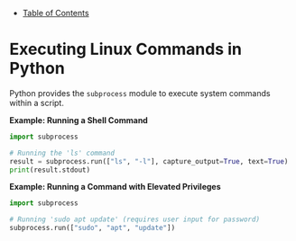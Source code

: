* [Table of Contents](./index.md)

# Executing Linux Commands in Python

Python provides the `subprocess` module to execute system commands within a script.

**Example: Running a Shell Command**

```python
import subprocess

# Running the 'ls' command
result = subprocess.run(["ls", "-l"], capture_output=True, text=True)
print(result.stdout)
```

**Example: Running a Command with Elevated Privileges**

```python
import subprocess

# Running 'sudo apt update' (requires user input for password)
subprocess.run(["sudo", "apt", "update"])
```
